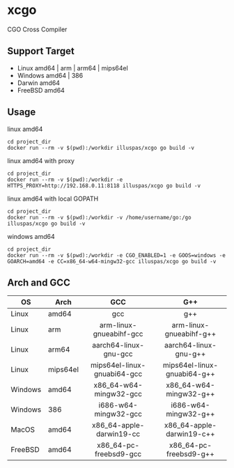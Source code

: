 # xcgo
CGO Cross Compiler

## Support Target
* Linux amd64 | arm | arm64 | mips64el
* Windows amd64 | 386
* Darwin amd64 
* FreeBSD amd64

## Usage 
linux amd64
```
cd project_dir
docker run --rm -v $(pwd):/workdir illuspas/xcgo go build -v
```

linux amd64 with proxy 
```
cd project_dir
docker run --rm -v $(pwd):/workdir -e HTTPS_PROXY=http://192.168.0.11:8118 illuspas/xcgo go build -v
```

linux amd64 with local GOPATH 
```
cd project_dir
docker run --rm -v $(pwd):/workdir -v /home/username/go:/go illuspas/xcgo go build -v
```

windows amd64
```
cd project_dir
docker run --rm -v $(pwd):/workdir -e CGO_ENABLED=1 -e GOOS=windows -e GOARCH=amd64 -e CC=x86_64-w64-mingw32-gcc illuspas/xcgo go build -v
```

## Arch and GCC
| OS        | Arch   |  GCC | G++ |
| --------   | -----  | :----:  | :----:  |
| Linux      | amd64   |   gcc     | g++     | 
| Linux        |   arm   |   arm-linux-gnueabihf-gcc  |arm-linux-gnueabihf-g++  |
| Linux        |    arm64    |  aarch64-linux-gnu-gcc  |aarch64-linux-gnu-g++  |
| Linux        |    mips64el    |  mips64el-linux-gnuabi64-gcc  |mips64el-linux-gnuabi64-g++  |
| Windows        |    amd64    |  x86_64-w64-mingw32-gcc  |x86_64-w64-mingw32-g++  |
| Windows        |    386    |  i686-w64-mingw32-gcc  |i686-w64-mingw32-g++  |
| MacOS | amd64 | x86_64-apple-darwin19-cc| x86_64-apple-darwin19-c++ |
| FreeBSD | amd64 | x86_64-pc-freebsd9-gcc| x86_64-pc-freebsd9-g++ |
